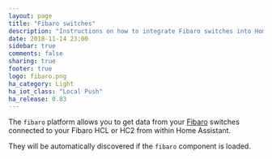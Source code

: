 ```yaml
---
layout: page
title: "Fibaro switches"
description: "Instructions on how to integrate Fibaro switches into Home Assistant."
date: 2018-11-14 23:00
sidebar: true
comments: false
sharing: true
footer: true
logo: fibaro.png
ha_category: Light
ha_iot_class: "Local Push"
ha_release: 0.83
---
```


The `fibaro` platform allows you to get data from your [Fibaro](http://fibaro.com/) switches connected to your Fibaro HCL or HC2 from within Home Assistant.

They will be automatically discovered if the `fibaro` component is loaded.
